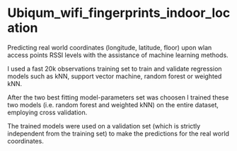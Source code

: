 # Ubiqum_wifi_fingerprints_indoor_location
Predicting real world coordinates (longitude, latitude, floor) upon wlan access points RSSI levels with the assistance of machine learning methods.

I used a fast 20k observations training set to train and validate regression models such as kNN, support vector machine, 
random forest or weighted kNN.

After the two best fitting model-parameters set was choosen I trained these two models (i.e. random forest and weighted kNN)
on the entire dataset, employing cross validation.

The trained models were used on a validation set (which is strictly independent from the training set) to make the predictions
for the real world coordinates.
